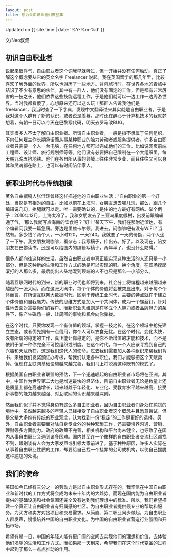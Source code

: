 ```yaml
---
layout: post
title: 想为自由职业者们做些事
---
```


Updated on {{ site.time | date: '%Y-%m-%d' }}

文/Neo叔叔

## 初识自由职业者

说起来很洋气，自由职业者这个词我早就听过，但一开始并没有任何触动。真正了解这个概念要从它的英文名字 Freelancer 说起。我在英国留学的那几年里，比较喜欢了解外面的世界，所以也游历了一些地方。背包旅行时，在世界各地的青旅中结识了不少有意思的伙伴。其中有一群人，他们没有固定的工作，但是都有非常厉害的一技之长，他们依靠这些技能远程工作，于是他们就可以一边工作一边周游世界。当时我都看傻了，心想原来还可以这么玩！那群人告诉我他们是 freelancer，我当时查了一下字典，发现中文翻译过来其实就是自由职业者。于是我对这个人群有了新的认识，或者说是羡慕。那时还在醉心于计算机技术的我就梦想着，有朝一日可以今天在巴黎写代码，明天去罗马改BUG。

其实很多人不太了解自由职业者。所谓自由职业者，一般是指不隶属于任何组织、不向任何雇主作长期承诺而从事某种职业的脑力劳动者或服务提供者。许多自由职业者只需要一个人一台电脑，在任何地方都可以完成他们的工作。比如说网页前端工程师、设计师、旅行规划师等等。他们没有必要把自己限制在一个大组织里，每天朝九晚五挤地铁。他们在各自所从事的领域上往往非常专业，而且往往又可以身体和灵魂都在路上，也可以有时间陪伴家人。

## 新职业时代与传统枷锁

著名自由撰稿人张佳玮曾经这样描述他的自由职业生活：“自由职业的第一个好处，当然是有相对的自由。比如以前在上海时，女朋友想去哪儿玩，那么，跟几个编辑说几句，抬腿就可以走。唯一需要确认的，是住的地方最好有网络。举个例子：2010年12月，上海太冷了。我和女朋友去了三亚鸟巢度假村，出发前跟编辑通了气，‘那么我就写点海南的饮食吧？’‘好！’某天下午，我们在那附近溜达，有个编辑问我要一篇急稿。旁边是里兹卡尔顿。我进去，问咖啡吧有没有WiFi？当然有。多少钱？两个人，一小时120，一天240。我就要了一天的份额，两个人坐了一下午。我女朋友喝咖啡，看杂志；我写稿子，传出去。好了。以及现在，陪女朋友在巴黎读书，还是可以给国内的编辑写稿子，两年半了，也没什么妨碍。”

很多人都向往这样的生活，虽然自由职业者中真正能实现这种生活的人还只是一小部分，但是这种新的生活和工作方式的确是可以实现的呀。换个角度，在职场摸爬滚打的人那么多，最后能出人头地混到顶端的人不也只是那么一小部分么。

随着互联网时代的到来，新的职业时代也即将到来。社会分工将编程越来越细越来越密的一张大网，而在这张大网中，每个个体的价值将会被突显出来。对于每个个体而言，在所谓互联网大数据时代，区别于传统工业时代，主要的特点就在于建立个体价值和自我魅力。传统的思维方式是加入一个共同体，成为一个螺丝钉，针对性地去面对需要你们的客户。而新职业思维则是在竖立个人魅力或者品牌魅力的条件下，像产生磁场一般，让周围的事物和机会向你靠拢。

在这个时代，只要你发现一个有价值的领域，掌握一技之长，在这个领域中抢先建立生态，或者优先拥有一点信用，你个人可以衣食无忧。在这个时代，变化太快，没有所谓的稳定的工作，真正能让你稳定的，是你不断增值的才能和技术，而不是依附于某一种你完全不可控组织或制度。在这个时代，每一个人应该寻找到自己的兴趣和天赋所在，这是我们这代人的使命。过去我们需要加入各种组织来帮我们背书，来给我们发奖颁证办考核，帮我们认定各种职位，我们才能够把这个天赋卖掉。但现在互联网基础设施越来越完善，我们马上将脱离这种既有的模式了。

根据美国自由职业者联盟的预估，下一个迅速崛起的自由职业者市场将在亚洲。其中，中国作为世界第二大也是增速最快的经济体，目前自由职业者无论是数量上还是质量上都在高速增长，越来越趋于年轻化、专业化、受教育水平越来越高、接受新事物的能力越来越强、对互联网的认识越来越深刻。

然而我们似乎并不觉得身边有这么多自由职业者，因为自由职业者们身处在尴尬的境地中。虽然越来越多的年轻人已经接受了自由职业者这个概念并且愿意尝试，但是父辈大多抱有传统的职业观念，认为找到一份“稳定”的工作是更好的选择。另外，自由职业者需要面对除自身专业外的种种繁琐工作，还需要培养沟通、营销、理财等多方面能力。政府的政策不完善，相关机构和平台尚未健全，也导致了在国内从事自由职业会遇到诸多困难。国内甚至连一个像样的自由职业者交流社区都找不到，跟别谈有人会为大家发声或引领大家前进了。基于种种原因，许多人实际在从事着自由职业性质的工作，却要给自己找一个挂靠的公司或机构，以使自己摆脱这种尴尬的处境。

## 我们的使命

美国如今已经有三分之一的劳动力是以自由职业形式存在的，我坚信在中国自由职业和新时代的工作方式将会成为未来十年内的大趋势。而现在国内能为自由职业者提供的基础设施和社会氛围还完全没有达到我们理想中的标准。所以，我们希望搭建一个真正让自由职业者有归属感的社区。为自由职业者提供最专业的帮助和服务。为买方和卖方对接项目和交易需求。从简直、第二职业同步做起，为自由职业人群发声，慢慢培养中国的自由职业文化。为中国的自由职业者营造行业氛围和开拓市场。

希望有朝一日，中国的年轻人能有更广阔的空间去实现他们的理想和价值，去体验他们渴望的生活和工作方式。而如果那一天到来，希望我们在这个时代变革的过程中起到了那么一点点推动的作用。